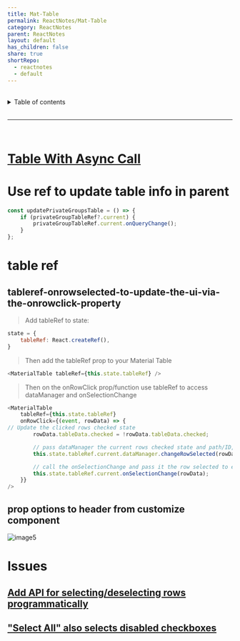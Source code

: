 ```yaml
---
title: Mat-Table
permalink: ReactNotes/Mat-Table
category: ReactNotes
parent: ReactNotes
layout: default
has_children: false
share: true
shortRepo:
  - reactnotes
  - default                
---
```


<br/>                

<details markdown="block">                      
<summary>                      
Table of contents                      
</summary>                      
{: .text-delta }                      
1. TOC                      
{:toc}                      
</details>                      

<br/>                      

***                      

<br/>      

# [Table With Async Call](https://github.com/14paxton/TableWithAsyncCall/tree/main)

# Use ref to update table info in parent

```javascript
const updatePrivateGroupsTable = () => {
    if (privateGroupTableRef?.current) {
        privateGroupTableRef.current.onQueryChange();
    }
};
```    

# table ref

## tableref-onrowselected-to-update-the-ui-via-the-onrowclick-property

> Add tableRef to state:

```javascript
state = {
    tableRef: React.createRef(),
}
```

> Then add the tableRef prop to your Material Table
>

```javascript
<MaterialTable tableRef={this.state.tableRef} />
```

> Then on the onRowClick prop/function use tableRef to access dataManager and onSelectionChange

```javascript
<MaterialTable
    tableRef={this.state.tableRef}
    onRowClick={(event, rowData) => {
// Update the clicked rows checked state
        rowData.tableData.checked = !rowData.tableData.checked;

        // pass dataManager the current rows checked state and path/ID, the path/ID needs to be an array, ex: [1]
        this.state.tableRef.current.dataManager.changeRowSelected(rowData.tableData.checked, [rowData.tableData.id]);

        // call the onSelectionChange and pass it the row selected to ensure it updates your selection properly for any custom onSelectionChange functions.
        this.state.tableRef.current.onSelectionChange(rowData);
    }}
/>
```

## prop options to header from customize component

![image5](https://user-images.githubusercontent.com/26972590/188926053-d48bcf30-3a9a-4d64-8a73-24c569724eeb.png)

# Issues

## [Add API for selecting/deselecting rows programmatically](https://github.com/mbrn/material-table/issues/515)

## ["Select All" also selects disabled checkboxes](https://github.com/mbrn/material-table/issues/686)
